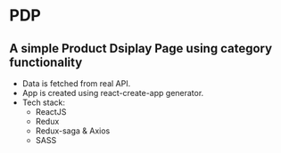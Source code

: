 # PDP
## A simple Product Dsiplay Page using category functionality

- Data is fetched from real API.
- App is created using react-create-app generator.
- Tech stack:
    * ReactJS
    * Redux
    * Redux-saga & Axios
    * SASS
